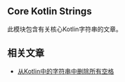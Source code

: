 ## Core Kotlin Strings

此模块包含有关核心Kotlin字符串的文章。

## 相关文章

+ [从Kotlin中的字符串中删除所有空格](docs/从Kotlin中的字符串中删除所有空格.md)
